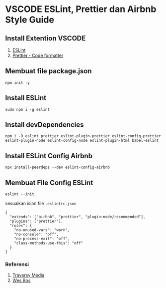 # VSCODE ESLint, Prettier dan Airbnb Style Guide

## Install Extention VSCODE

1. [ESLint](https://marketplace.visualstudio.com/items?itemName=dbaeumer.vscode-eslint)
2. [Prettier - Code formatter](https://marketplace.visualstudio.com/items?itemName=esbenp.prettier-vscode)

## Membuat file package.json

```
npm init -y
```

## Install ESLint

```
sudo npm i -g eslint
```

## Install devDependencies

```
npm i -D eslint prettier eslint-plugin-prettier eslint-config-prettier eslint-plugin-node eslint-config-node eslint-plugin-html babel-eslint
```

## Install ESLint Config Airbnb

```
npx install-peerdeps --dev eslint-config-airbnb
```

## Membuat File Config ESLint

```
eslint --init
```

sesuaikan isian file `.eslintrc.json`

```
{
  "extends": ["airbnb", "prettier", "plugin:node/recommended"],
  "plugins": ["prettier"],
  "rules": {
    "no-unused-vars": "warn",
    "no-console": "off",
    "no-process-exit": "off",
    "class-methods-use-this": "off"
  }
}
```

### Referensi

1. [Traversy Media](https://www.youtube.com/watch?v=SydnKbGc7W8)
2. [Wes Bos](https://www.youtube.com/watch?v=lHAeK8t94as)
